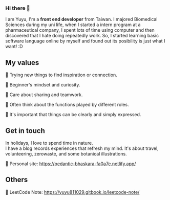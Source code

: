 ### Hi there 👋
I am Yuyu, I'm a **front end developer** from Taiwan. I majored Biomedical Sciences during my uni life, when I started a intern program at a pharmaceutical company, I spent lots of time using computer and then discovered that I hate doing repeatedly work. So, I started learning basic software language online by myself and found out its posibility is just what I want! :D

## My values
  🎊 Trying new things to find inspiration or connection.
  
  🙈 Beginner's mindset and curiosity.
  
  👯 Care about sharing and teamwork.
  
  👀 Often think about the functions played by different roles.
  
  🎯 It's important that things can be clearly and simply expressed.
  
## Get in touch
  In holidays, I love to spend time in nature.\
  I have a blog records experiences that refresh my mind. It's about travel, volunteering, zerowaste, and some botanical illustrations.
  
  🌱 Personal site: https://pedantic-bhaskara-fa0a7e.netlify.app/

## Others
  🤔 LeetCode Note: https://yuyu811029.gitbook.io/leetcode-note/

<!--
**yuyuchi/yuyuchi** is a ✨ _special_ ✨ repository because its `README.md` (this file) appears on your GitHub profile.

Here are some ideas to get you started:

- 🔭 I’m currently working on ...
- 🌱 I’m currently learning ...
- 👯 I’m looking to collaborate on ...
- 🤔 I’m looking for help with ...
- 💬 Ask me about ...
- 📫 How to reach me: ...
- 😄 Pronouns: ...
- ⚡ Fun fact: ...
-->
